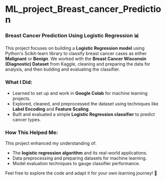 # ML_project_Breast_cancer_Prediction
### Breast Cancer Prediction Using Logistic Regression 📊

This project focuses on building a **Logistic Regression model** using Python's Scikit-learn library to classify breast cancer cases as either **Malignant** or **Benign**. We worked with the **Breast Cancer Wisconsin (Diagnostic) Dataset** from Kaggle, cleaning and preparing the data for analysis, and then building and evaluating the classifier.

### What I Did:
- Learned to set up and work in **Google Colab** for machine learning projects.
- Explored, cleaned, and preprocessed the dataset using techniques like **Label Encoding** and **Feature Scaling**.
- Built and evaluated a simple **Logistic Regression classifier** to predict cancer types.

### How This Helped Me:
This project enhanced my understanding of:
- The **logistic regression algorithm** and its real-world applications.
- Data preprocessing and preparing datasets for machine learning.
- Model evaluation techniques to gauge classifier performance.

Feel free to explore the code and adapt it for your own learning journey! 🚀
